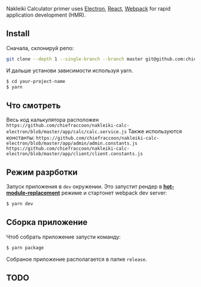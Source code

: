 <p>
  Nakleiki Calculator primer uses <a href="http://electron.atom.io/">Electron</a>, <a href="https://facebook.github.io/react/">React</a>, <a href="http://webpack.github.io/docs/">Webpack</a> for rapid application development (HMR).
</p>


## Install

Сначала, склонируй репо:

```bash
git clone --depth 1 --single-branch --branch master git@github.com:chiefraccoon/nakleiki-calc-electron.git your-project-name
```

И дальше установи зависимости используя yarn.

```bash
$ cd your-project-name
$ yarn
```

## Что смотреть
Весь код калькулятора расположен `https://github.com/chiefraccoon/nakleiki-calc-electron/blob/master/app/calc/calc.service.js`
Также используются константы:
`https://github.com/chiefraccoon/nakleiki-calc-electron/blob/master/app/admin/admin.constants.js`
`https://github.com/chiefraccoon/nakleiki-calc-electron/blob/master/app/client/client.constants.js`

## Режим разрботки

Запуск приложения в `dev` окружении. Это запустит рендер в [**hot-module-replacement**](https://webpack.js.org/guides/hmr-react/) режиме и стартонет webpack dev server:

```bash
$ yarn dev
```

## Сборка приложение

Чтоб собрать приложение запусти команду:

```bash
$ yarn package
```
Собраное приложение располагается в папке `release`.

## TODO
